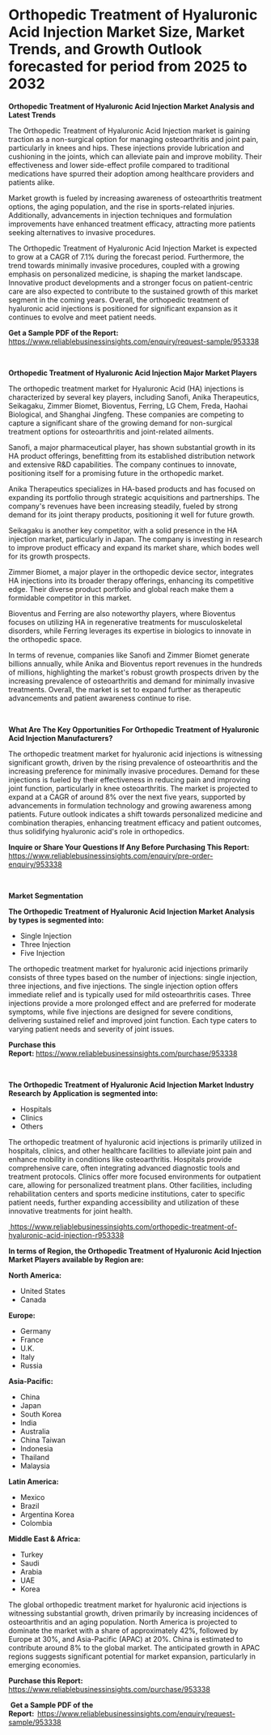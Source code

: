 <p><h1>Orthopedic Treatment of Hyaluronic Acid Injection Market Size, Market Trends, and Growth Outlook forecasted for period from 2025 to 2032</h1></p><p><strong>Orthopedic Treatment of Hyaluronic Acid Injection Market Analysis and Latest Trends</strong></p>
<p><p>The Orthopedic Treatment of Hyaluronic Acid Injection market is gaining traction as a non-surgical option for managing osteoarthritis and joint pain, particularly in knees and hips. These injections provide lubrication and cushioning in the joints, which can alleviate pain and improve mobility. Their effectiveness and lower side-effect profile compared to traditional medications have spurred their adoption among healthcare providers and patients alike.</p><p>Market growth is fueled by increasing awareness of osteoarthritis treatment options, the aging population, and the rise in sports-related injuries. Additionally, advancements in injection techniques and formulation improvements have enhanced treatment efficacy, attracting more patients seeking alternatives to invasive procedures. </p><p>The Orthopedic Treatment of Hyaluronic Acid Injection Market is expected to grow at a CAGR of 7.1% during the forecast period. Furthermore, the trend towards minimally invasive procedures, coupled with a growing emphasis on personalized medicine, is shaping the market landscape. Innovative product developments and a stronger focus on patient-centric care are also expected to contribute to the sustained growth of this market segment in the coming years. Overall, the orthopedic treatment of hyaluronic acid injections is positioned for significant expansion as it continues to evolve and meet patient needs.</p></p>
<p><strong>Get a Sample PDF of the Report:&nbsp;</strong> <a href="https://www.reliablebusinessinsights.com/enquiry/request-sample/953338?utm_campaign=3075&utm_medium=2&utm_source=Github&utm_content=ia&utm_term=19042025&utm_id=orthopedic-treatment-of-hyaluronic-acid-injection">https://www.reliablebusinessinsights.com/enquiry/request-sample/953338</a></p>
<p>&nbsp;</p>
<p><strong>Orthopedic Treatment of Hyaluronic Acid Injection Major Market Players</strong></p>
<p><p>The orthopedic treatment market for Hyaluronic Acid (HA) injections is characterized by several key players, including Sanofi, Anika Therapeutics, Seikagaku, Zimmer Biomet, Bioventus, Ferring, LG Chem, Freda, Haohai Biological, and Shanghai Jingfeng. These companies are competing to capture a significant share of the growing demand for non-surgical treatment options for osteoarthritis and joint-related ailments.</p><p>Sanofi, a major pharmaceutical player, has shown substantial growth in its HA product offerings, benefitting from its established distribution network and extensive R&D capabilities. The company continues to innovate, positioning itself for a promising future in the orthopedic market.</p><p>Anika Therapeutics specializes in HA-based products and has focused on expanding its portfolio through strategic acquisitions and partnerships. The company's revenues have been increasing steadily, fueled by strong demand for its joint therapy products, positioning it well for future growth.</p><p>Seikagaku is another key competitor, with a solid presence in the HA injection market, particularly in Japan. The company is investing in research to improve product efficacy and expand its market share, which bodes well for its growth prospects.</p><p>Zimmer Biomet, a major player in the orthopedic device sector, integrates HA injections into its broader therapy offerings, enhancing its competitive edge. Their diverse product portfolio and global reach make them a formidable competitor in this market.</p><p>Bioventus and Ferring are also noteworthy players, where Bioventus focuses on utilizing HA in regenerative treatments for musculoskeletal disorders, while Ferring leverages its expertise in biologics to innovate in the orthopedic space. </p><p>In terms of revenue, companies like Sanofi and Zimmer Biomet generate billions annually, while Anika and Bioventus report revenues in the hundreds of millions, highlighting the market's robust growth prospects driven by the increasing prevalence of osteoarthritis and demand for minimally invasive treatments. Overall, the market is set to expand further as therapeutic advancements and patient awareness continue to rise.</p></p>
<p>&nbsp;</p>
<p><strong>What Are The Key Opportunities For Orthopedic Treatment of Hyaluronic Acid Injection Manufacturers?</strong></p>
<p><p>The orthopedic treatment market for hyaluronic acid injections is witnessing significant growth, driven by the rising prevalence of osteoarthritis and the increasing preference for minimally invasive procedures. Demand for these injections is fueled by their effectiveness in reducing pain and improving joint function, particularly in knee osteoarthritis. The market is projected to expand at a CAGR of around 8% over the next five years, supported by advancements in formulation technology and growing awareness among patients. Future outlook indicates a shift towards personalized medicine and combination therapies, enhancing treatment efficacy and patient outcomes, thus solidifying hyaluronic acid's role in orthopedics.</p></p>
<p><strong>Inquire or Share Your Questions If Any Before Purchasing This Report:</strong> <a href="https://www.reliablebusinessinsights.com/enquiry/pre-order-enquiry/953338?utm_campaign=3075&utm_medium=2&utm_source=Github&utm_content=ia&utm_term=19042025&utm_id=orthopedic-treatment-of-hyaluronic-acid-injection">https://www.reliablebusinessinsights.com/enquiry/pre-order-enquiry/953338</a></p>
<p>&nbsp;</p>
<p><strong>Market Segmentation</strong></p>
<p><strong>The Orthopedic Treatment of Hyaluronic Acid Injection Market Analysis by types is segmented into:</strong></p>
<p><ul><li>Single Injection</li><li>Three Injection</li><li>Five Injection</li></ul></p>
<p><p>The orthopedic treatment market for hyaluronic acid injections primarily consists of three types based on the number of injections: single injection, three injections, and five injections. The single injection option offers immediate relief and is typically used for mild osteoarthritis cases. Three injections provide a more prolonged effect and are preferred for moderate symptoms, while five injections are designed for severe conditions, delivering sustained relief and improved joint function. Each type caters to varying patient needs and severity of joint issues.</p></p>
<p><strong>Purchase this Report:&nbsp;</strong><a href="https://www.reliablebusinessinsights.com/purchase/953338?utm_campaign=3075&utm_medium=2&utm_source=Github&utm_content=ia&utm_term=19042025&utm_id=orthopedic-treatment-of-hyaluronic-acid-injection">https://www.reliablebusinessinsights.com/purchase/953338</a></p>
<p>&nbsp;</p>
<p><strong>The Orthopedic Treatment of Hyaluronic Acid Injection Market Industry Research by Application is segmented into:</strong></p>
<p><ul><li>Hospitals</li><li>Clinics</li><li>Others</li></ul></p>
<p><p>The orthopedic treatment of hyaluronic acid injections is primarily utilized in hospitals, clinics, and other healthcare facilities to alleviate joint pain and enhance mobility in conditions like osteoarthritis. Hospitals provide comprehensive care, often integrating advanced diagnostic tools and treatment protocols. Clinics offer more focused environments for outpatient care, allowing for personalized treatment plans. Other facilities, including rehabilitation centers and sports medicine institutions, cater to specific patient needs, further expanding accessibility and utilization of these innovative treatments for joint health.</p></p>
<p><a href="https://www.reliablebusinessinsights.com/orthopedic-treatment-of-hyaluronic-acid-injection-r953338?utm_campaign=3075&utm_medium=2&utm_source=Github&utm_content=ia&utm_term=19042025&utm_id=orthopedic-treatment-of-hyaluronic-acid-injection">&nbsp;https://www.reliablebusinessinsights.com/orthopedic-treatment-of-hyaluronic-acid-injection-r953338</a></p>
<p><strong>In terms of Region, the Orthopedic Treatment of Hyaluronic Acid Injection Market Players available by Region are:</strong></p>
<p>
    <p> <strong> North America: </strong>
        <ul>
            <li>United States</li>
            <li>Canada</li>
        </ul>
        </p> 
    <p> <strong> Europe: </strong>
        <ul>
            <li>Germany</li>
            <li>France</li>
            <li>U.K.</li>
            <li>Italy</li>
            <li>Russia</li>
        </ul>
        </p> 
    <p> <strong> Asia-Pacific: </strong>
        <ul>
            <li>China</li>
            <li>Japan</li>
            <li>South Korea</li>
            <li>India</li>
            <li>Australia</li>
            <li>China Taiwan</li>
            <li>Indonesia</li>
            <li>Thailand</li>
            <li>Malaysia</li>
        </ul>
        </p> 
    <p> <strong> Latin America: </strong>
        <ul>
            <li>Mexico</li>
            <li>Brazil</li>
            <li>Argentina Korea</li>
            <li>Colombia</li>
        </ul>
        </p> 
    <p> <strong> Middle East & Africa: </strong>
        <ul>
            <li>Turkey</li>
            <li>Saudi</li>
            <li>Arabia</li>
            <li>UAE</li>
            <li>Korea</li>
        </ul>
    </p>
    </p>
<p><p>The global orthopedic treatment market for hyaluronic acid injections is witnessing substantial growth, driven primarily by increasing incidences of osteoarthritis and an aging population. North America is projected to dominate the market with a share of approximately 42%, followed by Europe at 30%, and Asia-Pacific (APAC) at 20%. China is estimated to contribute around 8% to the global market. The anticipated growth in APAC regions suggests significant potential for market expansion, particularly in emerging economies.</p></p>
<p><strong>Purchase this Report: </strong><a href="https://www.reliablebusinessinsights.com/purchase/953338?utm_campaign=3075&utm_medium=2&utm_source=Github&utm_content=ia&utm_term=19042025&utm_id=orthopedic-treatment-of-hyaluronic-acid-injection">https://www.reliablebusinessinsights.com/purchase/953338</a></p>
<p>&nbsp;<strong>Get a Sample PDF of the Report:&nbsp;&nbsp;</strong><a href="https://www.reliablebusinessinsights.com/enquiry/request-sample/953338?utm_campaign=3075&utm_medium=2&utm_source=Github&utm_content=ia&utm_term=19042025&utm_id=orthopedic-treatment-of-hyaluronic-acid-injection">https://www.reliablebusinessinsights.com/enquiry/request-sample/953338</a></p>
<p><strong></strong></p>
<p><p></p><p></p><p></p></p>
